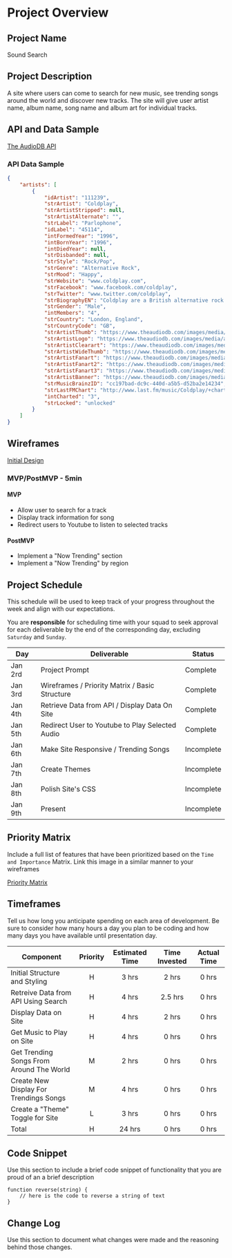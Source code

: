 # Project Overview

## Project Name

Sound Search

## Project Description

A site where users can come to search for new music, see trending songs around the world and discover new tracks. The site will give user artist name, album name, song name and album art for individual tracks.  

## API and Data Sample

[The AudioDB API](https://www.theaudiodb.com/api_guide.php)

### API Data Sample

```JSON
{
    "artists": [
        {
            "idArtist": "111239",
            "strArtist": "Coldplay",
            "strArtistStripped": null,
            "strArtistAlternate": "",
            "strLabel": "Parlophone",
            "idLabel": "45114",
            "intFormedYear": "1996",
            "intBornYear": "1996",
            "intDiedYear": null,
            "strDisbanded": null,
            "strStyle": "Rock/Pop",
            "strGenre": "Alternative Rock",
            "strMood": "Happy",
            "strWebsite": "www.coldplay.com",
            "strFacebook": "www.facebook.com/coldplay",
            "strTwitter": "www.twitter.com/coldplay",
            "strBiographyEN": "Coldplay are a British alternative rock band formed in 1996 by lead vocalist Chris Martin and lead guitarist Jonny Buckland at University College London. After they formed Pectoralz, Guy Berryman joined the group as a bassist and they changed their name to Starfish. Will Champion joined as a drummer, backing vocalist, and multi-instrumentalist, completing the line-up. Manager Phil Harvey is often considered an unofficial fifth member. The band renamed themselves \"Coldplay\" in 1998, before recording and releasing three EPs; Safety in 1998, Brothers & Sisters as a single in 1999 and The Blue Room in the same year. The latter was their first release on a major label, after signing to Parlophone.\n\nThey achieved worldwide fame with the release of the single \"Yellow\" in 2000, followed by their debut album released in the same year, Parachutes, which was nominated for the Mercury Prize. The band's second album, A Rush of Blood to the Head (2002), was released to critical acclaim and won multiple awards, including NME's Album of the Year, and has been widely considered the best of the Nelson-produced Coldplay albums. Their next release, X&Y, the best-selling album worldwide in 2005, was met with mostly positive reviews upon its release, though some critics felt that it was inferior to its predecessor. The band's fourth studio album, Viva la Vida or Death and All His Friends (2008), was produced by Brian Eno and released again to largely favourable reviews, earning several Grammy nominations and wins at the 51st Grammy Awards. On 24 October 2011, they released their fifth studio album, Mylo Xyloto, which was met with mixed to positive reviews, and was the UK's best-selling rock album of 2011.\n\nThe band has won a number of music awards throughout their career, including seven Brit Awards winning Best British Group three times, four MTV Video Music Awards, and seven Grammy Awards from twenty nominations. As one of the world's best-selling music artists, Coldplay have sold over 55 million records worldwide. In December 2009, Rolling Stone readers voted the group the fourth best artist of the 2000s.\n\nColdplay have been an active supporter of various social and political causes, such as Oxfam's Make Trade Fair campaign and Amnesty International. The group have also performed at various charity projects such as Band Aid 20, Live 8, Sound Relief, Hope for Haiti Now: A Global Benefit for Earthquake Relief, The Secret Policeman's Ball, and the Teenage Cancer Trust.",
            "strGender": "Male",
            "intMembers": "4",
            "strCountry": "London, England",
            "strCountryCode": "GB",
            "strArtistThumb": "https://www.theaudiodb.com/images/media/artist/thumb/uxrqxy1347913147.jpg",
            "strArtistLogo": "https://www.theaudiodb.com/images/media/artist/logo/urspuv1434553994.png",
            "strArtistClearart": "https://www.theaudiodb.com/images/media/artist/clearart/ruyuwv1510827568.png",
            "strArtistWideThumb": "https://www.theaudiodb.com/images/media/artist/widethumb/sxqspt1516190718.jpg",
            "strArtistFanart": "https://www.theaudiodb.com/images/media/artist/fanart/spvryu1347980801.jpg",
            "strArtistFanart2": "https://www.theaudiodb.com/images/media/artist/fanart/uupyxx1342640221.jpg",
            "strArtistFanart3": "https://www.theaudiodb.com/images/media/artist/fanart/qstpsp1342640238.jpg",
            "strArtistBanner": "https://www.theaudiodb.com/images/media/artist/banner/xuypqw1386331010.jpg",
            "strMusicBrainzID": "cc197bad-dc9c-440d-a5b5-d52ba2e14234",
            "strLastFMChart": "http://www.last.fm/music/Coldplay/+charts?rangetype=6month",
            "intCharted": "3",
            "strLocked": "unlocked"
        }
    ]
}

```

## Wireframes

[Initial Design](https://wireframe.cc/9ykAuK)

### MVP/PostMVP - 5min 

#### MVP 

- Allow user to search for a track
- Display track information for song 
- Redirect users to Youtube to listen to selected tracks


#### PostMVP 

- Implement a "Now Trending" section
- Implement a "Now Trending" by region


## Project Schedule

This schedule will be used to keep track of your progress throughout the week and align with our expectations.  

You are **responsible** for scheduling time with your squad to seek approval for each deliverable by the end of the corresponding day, excluding `Saturday` and `Sunday`.

|  Day | Deliverable | Status
|---|---| ---|
|Jan 2rd| Project Prompt | Complete
|Jan 3rd| Wireframes / Priority Matrix / Basic Structure | Complete
|Jan 4th| Retrieve Data from API / Display Data On Site  | Complete
|Jan 5th| Redirect User to Youtube to Play Selected Audio  | Complete
|Jan 6th| Make Site Responsive / Trending Songs | Incomplete
|Jan 7th| Create Themes | Incomplete
|Jan 8th| Polish Site's CSS | Incomplete
|Jan 9th| Present | Incomplete


## Priority Matrix

Include a full list of features that have been prioritized based on the `Time and Importance` Matrix.  Link this image in a similar manner to your wireframes


[Priority Matrix](https://wireframe.cc/95Pmzw)

## Timeframes

Tell us how long you anticipate spending on each area of development. Be sure to consider how many hours a day you plan to be coding and how many days you have available until presentation day.

| Component | Priority | Estimated Time | Time Invested | Actual Time |
| --- | :---: |  :---: | :---: | :---: |
| Initial Structure and Styling | H | 3 hrs| 2 hrs | 0 hrs |
| Retreive Data from API Using Search | H | 4 hrs| 2.5 hrs | 0 hrs |
| Display Data on Site | H | 4 hrs| 2 hrs | 0 hrs |
| Get Music to Play on Site | H | 4 hrs| 0 hrs | 0 hrs |
| Get Trending Songs From Around The World | M | 2 hrs| 0 hrs | 0 hrs |
| Create New Display For Trendings Songs | M | 4 hrs| 0 hrs | 0 hrs |
| Create a "Theme" Toggle for Site | L | 3 hrs| 0 hrs | 0 hrs |
| Total | H | 24 hrs| 0 hrs | 0 hrs |


## Code Snippet

Use this section to include a brief code snippet of functionality that you are proud of an a brief description  

```
function reverse(string) {
	// here is the code to reverse a string of text
}
```

## Change Log
 Use this section to document what changes were made and the reasoning behind those changes. 